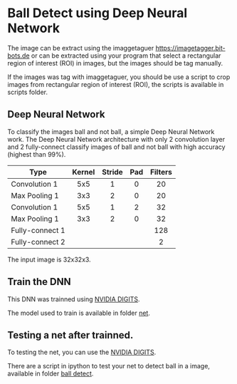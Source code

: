 # Ball Detect using Deep Neural Network


The image can be extract using the imaggetaguer https://imagetagger.bit-bots.de or can be extracted using your program that select a rectangular region of interest (ROI) in images, but the images should be tag manually.

If the images was tag with imaggetaguer, you should be use a script to crop images from rectangular region of interest (ROI), the scripts is available in scripts folder.



## Deep Neural Network

To classify the images ball and not ball, a simple Deep Neural Network work.
The Deep Neural Network architecture with only 2 convolution layer and 2 fully-connect classify images of ball and not ball with high accuracy (highest than 99%).


Type            | Kernel  | Stride |  Pad  | Filters |
----------------|:-------:|:------:|:-----:|:-------:|
Convolution 1   |   5x5   |   1    |   0   |   20    
Max Pooling 1   |   3x3   |   2    |   0   |   20    
Convolution 1   |   5x5   |   1    |   2   |   32    
Max Pooling 1   |   3x3   |   2    |   0   |   32    
Fully-connect 1 |         |        |       |   128   
Fully-connect 2 |         |        |       |    2    

The input image is 32x32x3.


## Train the DNN

This DNN was trainned using [NVIDIA DIGITS](https://github.com/NVIDIA/DIGITS).

The model used to train is available in folder [net](https://github.com/Isaac25silva/Ball_detect-DNN/tree/master/net).


## Testing a net after trainned.

To testing the net, you can use the [NVIDIA DIGITS](https://github.com/NVIDIA/DIGITS).


There are a script in ipython to test your net to detect ball in a image, available in folder [ball detect](https://github.com/Isaac25silva/Ball_detect-DNN/blob/master/ball_detect/Ball_detect.ipynb).


